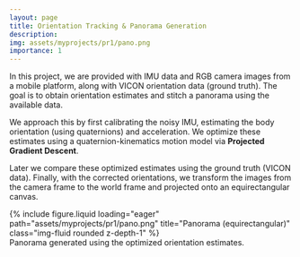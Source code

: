 ```yaml
---
layout: page
title: Orientation Tracking & Panorama Generation
description:
img: assets/myprojects/pr1/pano.png
importance: 1
---
```


In this project, we are provided with IMU data and RGB camera images from a mobile platform, along with VICON orientation data (ground truth). The goal is to obtain orientation estimates and stitch a panorama using the available data. 

We approach this by first calibrating the noisy IMU, estimating the body orientation (using quaternions) and acceleration. We optimize these estimates using a quaternion-kinematics motion model via **Projected Gradient Descent**. 

Later we compare these optimized estimates using the ground truth (VICON data). Finally, with the corrected orientations, we transform the images from the camera frame to the world frame and projected onto an equirectangular canvas.


<div class="row justify-content-sm-center">
  <div class="col-sm-11 mt-3 mt-md-0">
    {% include figure.liquid loading="eager" path="assets/myprojects/pr1/pano.png" title="Panorama (equirectangular)" class="img-fluid rounded z-depth-1" %}
  </div>
</div>
<div class="caption">
  Panorama generated using the optimized orientation estimates.
</div>
